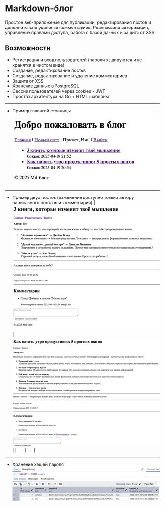 # Markdown-блог 

Простое веб-приложение для публикации, редактирования постов и дополнительно удаление комментариев. Реализована авторизация, управление правами доступа, работа с базой данных и защита от XSS. 

## Возможности 

- Регистрация и вход пользователей (пароли хэшируются и не хранятся в чистом виде) 
- Создание, редактирование постов 
- Создание, редактирование и удаление комментариев 
- Защита от XSS 
- Хранение данных в PostgreSQL 
- Сессии пользователей через cookies - JWT 
- Простая архитектура на Go + HTML шаблоны 

---
- Пример главнгой страницы 
![mainPage](imgForREADME/mainPage.jpg)
---
- Пример двух постов (изменение доступно только автору написанного поста или комментария) 
| ![post1](imgForREADME/post1.jpg) | ![post2](imgForREADME/post2.jpg) |
|----|----|
---
- Хранение хэшей пароля 
![holdPass](imgForREADME/holdPass.jpg)

